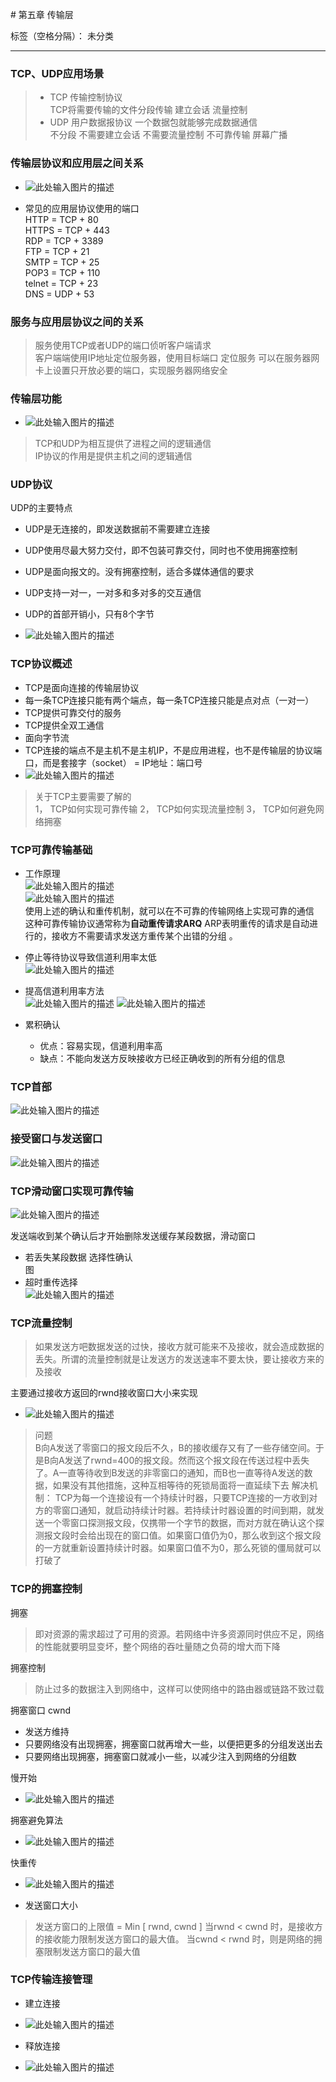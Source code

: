﻿﻿# 第五章 传输层 

标签（空格分隔）： 未分类

---

### TCP、UDP应用场景  
> * TCP 传输控制协议  
TCP将需要传输的文件分段传输 
建立会话 流量控制 
> * UDP 用户数据报协议 
一个数据包就能够完成数据通信  
不分段 不需要建立会话 
不需要流量控制 不可靠传输 
屏幕广播   

### 传输层协议和应用层之间关系  
* ![此处输入图片的描述][1]  

* 常见的应用层协议使用的端口   
HTTP = TCP + 80   
HTTPS = TCP + 443   
RDP = TCP + 3389   
FTP = TCP + 21    
SMTP = TCP + 25   
POP3 = TCP + 110   
telnet = TCP + 23   
DNS = UDP + 53    

### 服务与应用层协议之间的关系  
> 服务使用TCP或者UDP的端口侦听客户端请求  
客户端端使用IP地址定位服务器，使用目标端口 定位服务 
可以在服务器网卡上设置只开放必要的端口，实现服务器网络安全  

### 传输层功能  
* ![此处输入图片的描述][2]  

> TCP和UDP为相互提供了进程之间的逻辑通信  
IP协议的作用是提供主机之间的逻辑通信

### UDP协议 
UDP的主要特点   

* UDP是无连接的，即发送数据前不需要建立连接  
* UDP使用尽最大努力交付，即不包装可靠交付，同时也不使用拥塞控制 
* UDP是面向报文的。没有拥塞控制，适合多媒体通信的要求 
* UDP支持一对一，一对多和多对多的交互通信
* UDP的首部开销小，只有8个字节   

* ![此处输入图片的描述][3]
 

### TCP协议概述   
* TCP是面向连接的传输层协议  
* 每一条TCP连接只能有两个端点，每一条TCP连接只能是点对点（一对一）
* TCP提供可靠交付的服务 
* TCP提供全双工通信 
* 面向字节流  
* TCP连接的端点不是主机不是主机IP，不是应用进程，也不是传输层的协议端口，而是套接字（socket） = IP地址：端口号    
* ![此处输入图片的描述][4] 

> 关于TCP主要需要了解的  
1， TCP如何实现可靠传输 
2， TCP如何实现流量控制
3， TCP如何避免网络拥塞  

### TCP可靠传输基础  
* 工作原理  
![此处输入图片的描述][5]   
![此处输入图片的描述][6]   
使用上述的确认和重传机制，就可以在不可靠的传输网络上实现可靠的通信  
这种可靠传输协议通常称为**自动重传请求ARQ** ARP表明重传的请求是自动进行的，接收方不需要请求发送方重传某个出错的分组 。

* 停止等待协议导致信道利用率太低  
 ![此处输入图片的描述][7]  
* 提高信道利用率方法  
![此处输入图片的描述][8]
![此处输入图片的描述][9] 

* 累积确认  
    * 优点：容易实现，信道利用率高
    * 缺点：不能向发送方反映接收方已经正确收到的所有分组的信息  
### TCP首部  
![此处输入图片的描述][10]
### 接受窗口与发送窗口  
![此处输入图片的描述][11]
### TCP滑动窗口实现可靠传输  
![此处输入图片的描述][12]   

发送端收到某个确认后才开始删除发送缓存某段数据，滑动窗口  

* 若丢失某段数据 选择性确认  
图 
* 超时重传选择   
![此处输入图片的描述][13]  
### TCP流量控制  
> 如果发送方吧数据发送的过快，接收方就可能来不及接收，就会造成数据的丢失。所谓的流量控制就是让发送方的发送速率不要太快，要让接收方来的及接收 


主要通过接收方返回的rwnd接收窗口大小来实现 
* ![此处输入图片的描述][14]   


   
> 问题  
B向A发送了零窗口的报文段后不久，B的接收缓存又有了一些存储空间。于是B向A发送了rwnd=400的报文段。然而这个报文段在传送过程中丢失了。A一直等待收到B发送的非零窗口的通知，而B也一直等待A发送的数据，如果没有其他措施，这种互相等待的死锁局面将一直延续下去 
解决机制：
TCP为每一个连接设有一个持续计时器，只要TCP连接的一方收到对方的零窗口通知，就启动持续计时器。若持续计时器设置的时间到期，就发送一个零窗口探测报文段，仅携带一个字节的数据，而对方就在确认这个探测报文段时会给出现在的窗口值。如果窗口值仍为0，那么收到这个报文段的一方就重新设置持续计时器。如果窗口值不为0，那么死锁的僵局就可以打破了 

### TCP的拥塞控制  
拥塞 
> 即对资源的需求超过了可用的资源。若网络中许多资源同时供应不足，网络的性能就要明显变坏，整个网络的吞吐量随之负荷的增大而下降 

拥塞控制  
> 防止过多的数据注入到网络中，这样可以使网络中的路由器或链路不致过载  

拥塞窗口 cwnd  

* 发送方维持 
* 只要网络没有出现拥塞，拥塞窗口就再增大一些，以便把更多的分组发送出去 
* 只要网络出现拥塞，拥塞窗口就减小一些，以减少注入到网络的分组数

慢开始  

* ![此处输入图片的描述][15]  

拥塞避免算法  

* ![此处输入图片的描述][16]   

快重传  

* ![此处输入图片的描述][17]   

* 发送窗口大小 
 > 发送方窗口的上限值 = Min [ rwnd, cwnd ]
    当rwnd < cwnd 时，是接收方的接收能力限制发送方窗口的最大值。
    当cwnd < rwnd 时，则是网络的拥塞限制发送方窗口的最大值 
    
### TCP传输连接管理  

* 建立连接  

* ![此处输入图片的描述][18]
* 释放连接   
* ![此处输入图片的描述][19]


  [1]: https://github.com/xurui1995/computer-network/blob/master/pic/%E5%BA%94%E7%94%A8%E5%B1%82%E5%8D%8F%E8%AE%AE%E4%B8%8E%E4%BC%A0%E8%BE%93%E5%B1%82%E5%8D%8F%E8%AE%AE%E5%85%B3%E7%B3%BB.png
  [2]: https://github.com/xurui1995/computer-network/blob/master/pic/%E4%BC%A0%E8%BE%93%E5%B1%82%E5%8A%9F%E8%83%BD.png
  [3]: https://github.com/xurui1995/computer-network/blob/master/pic/UDP%E7%89%B9%E7%82%B9.png
  [4]: https://github.com/xurui1995/computer-network/blob/master/pic/%E9%9D%A2%E5%90%91%E5%AD%97%E8%8A%82%E6%B5%81%E8%BF%87%E7%A8%8B.png
  [5]: https://github.com/xurui1995/computer-network/blob/master/pic/TCP%E5%8F%AF%E9%9D%A0%E4%BC%A0%E8%BE%93%E5%8E%9F%E7%90%86.png
  [6]: https://github.com/xurui1995/computer-network/blob/master/pic/TCP%E5%8F%AF%E9%9D%A0%E4%BC%A0%E8%BE%93%E5%8E%9F%E7%90%86%E4%BA%8C.png
  [7]: https://github.com/xurui1995/computer-network/blob/master/pic/%E5%81%9C%E6%AD%A2%E7%AD%89%E5%BE%85%E7%9A%84%E4%BF%A1%E9%81%93%E5%88%A9%E7%94%A8%E7%8E%87.png
  [8]: https://github.com/xurui1995/computer-network/blob/master/pic/%E6%B5%81%E6%B0%B4%E7%BA%BF%E4%BC%A0%E8%BE%93.png
  [9]: https://github.com/xurui1995/computer-network/blob/master/pic/%E8%BF%9E%E7%BB%ADARQ.png
  [10]: https://github.com/xurui1995/computer-network/blob/master/pic/TCP%E9%A6%96%E9%83%A8.png
  [11]: https://github.com/xurui1995/computer-network/blob/master/pic/%E5%8F%91%E9%80%81%E7%AA%97%E5%8F%A3%E6%8E%A5%E5%8F%97%E7%AA%97%E5%8F%A3.png
  [12]: https://github.com/xurui1995/computer-network/blob/master/pic/%E5%AD%97%E8%8A%82%E6%BB%91%E5%8A%A8%E7%AA%97%E5%8F%A3.png
  [13]: https://github.com/xurui1995/computer-network/blob/master/pic/%E8%B6%85%E6%97%B6%E9%87%8D%E4%BC%A0%E9%80%89%E6%8B%A9.png
  [14]: https://github.com/xurui1995/computer-network/blob/master/pic/TCP%E6%B5%81%E9%87%8F%E6%8E%A7%E5%88%B6.png
  [15]: https://github.com/xurui1995/computer-network/blob/master/pic/%E6%85%A2%E5%BC%80%E5%A7%8B.png
  [16]: https://github.com/xurui1995/computer-network/blob/master/pic/%E6%8B%A5%E5%A1%9E%E9%81%BF%E5%85%8D%E7%AE%97%E6%B3%95.png
  [17]: https://github.com/xurui1995/computer-network/blob/master/pic/%E5%BF%AB%E9%87%8D%E4%BC%A0.png
  [18]: https://github.com/xurui1995/computer-network/blob/master/pic/%E5%BF%AB%E9%87%8D%E4%BC%A0.png
  [19]: https://github.com/xurui1995/computer-network/blob/master/pic/%E5%9B%9B%E6%AC%A1%E5%88%86%E6%89%8B.png